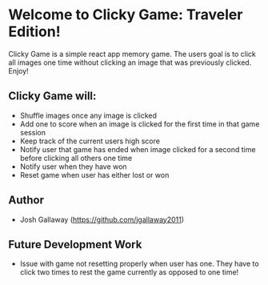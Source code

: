 # Welcome to Clicky Game: Traveler Edition!
Clicky Game is a simple react app memory game. The users goal is to click all images one time without clicking an image that was previously clicked. Enjoy!

## Clicky Game will:
* Shuffle images once any image is clicked
* Add one to score when an image is clicked for the first time in that game session
* Keep track of the current users high score
* Notify user that game has ended when image clicked for a second time before clicking all others one time
* Notify user when they have won
* Reset game when user has either lost or won

## Author
* Josh Gallaway (https://github.com/jgallaway2011)

## Future Development Work
* Issue with game not resetting properly when user has one.  They have to click two times to rest the game currently as opposed to one time!

